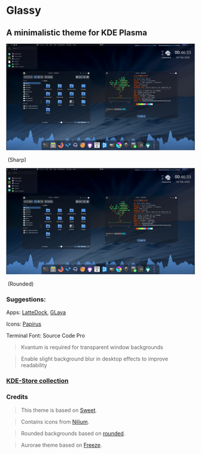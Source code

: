 # Glassy
## A minimalistic theme for KDE Plasma 

![Glassy preview](Pictures/sharp.png)

​																				(Sharp)

![Glassy preview](Pictures/round.png)

​																			(Rounded) 

### Suggestions:

Apps: [LatteDock](https://github.com/KDE/latte-dock), [GLava](https://github.com/jarcode-foss/glava)

Icons: [Papirus](https://github.com/PapirusDevelopmentTeam/papirus-icon-theme)

Terminal Font: Source Code Pro

> Kvantum is required for transparent window backgrounds

> Enable slight background blur in desktop effects to improve readability

### [KDE-Store collection](https://www.pling.com/c/1356013/)

### Credits
> This theme is based on [Sweet](https://store.kde.org/p/1294174).

> Contains icons from [Nilium](https://www.pling.com/p/1226329/).

> Rounded backgrounds based on [rounded](https://github.com/varlesh/rounded).

> Aurorae theme based on [Freeze](https://store.kde.org/p/1002663/).
